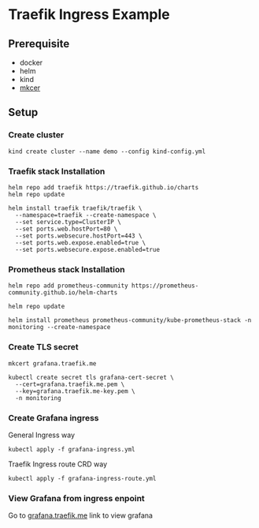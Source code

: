 # Traefik Ingress Example

## Prerequisite

- docker
- helm
- kind
- [mkcer](https://github.com/FiloSottile/mkcert)

## Setup

### Create cluster

```shell
kind create cluster --name demo --config kind-config.yml
```

### Traefik stack Installation

```shell
helm repo add traefik https://traefik.github.io/charts
helm repo update

helm install traefik traefik/traefik \
  --namespace=traefik --create-namespace \
  --set service.type=ClusterIP \
  --set ports.web.hostPort=80 \
  --set ports.websecure.hostPort=443 \
  --set ports.web.expose.enabled=true \
  --set ports.websecure.expose.enabled=true
```

### Prometheus stack Installation

```shell
helm repo add prometheus-community https://prometheus-community.github.io/helm-charts

helm repo update

helm install prometheus prometheus-community/kube-prometheus-stack -n monitoring --create-namespace
```

### Create TLS secret

``` shell
mkcert grafana.traefik.me

kubectl create secret tls grafana-cert-secret \
  --cert=grafana.traefik.me.pem \
  --key=grafana.traefik.me-key.pem \
  -n monitoring
```


### Create Grafana ingress 
General Ingress way
```shell
kubectl apply -f grafana-ingress.yml
```

Traefik Ingress route CRD way
```shell
kubectl apply -f grafana-ingress-route.yml
```

### View Grafana from ingress enpoint

Go to [grafana.traefik.me](grafana.traefik.me) link to view grafana